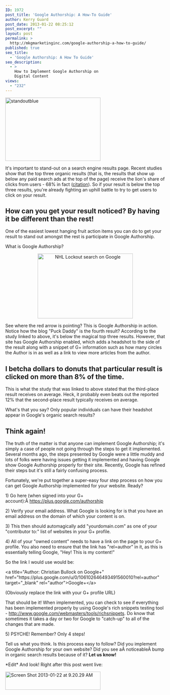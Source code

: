 ```yaml
---
ID: 1972
post_title: 'Google Authorship: A How-To Guide'
author: Kerry Guard
post_date: 2013-01-22 08:25:12
post_excerpt: ""
layout: post
permalink: >
  http://mkgmarketinginc.com/google-authorship-a-how-to-guide/
published: true
seo_title:
  - 'Google Authorship: A How To Guide'
seo_description:
  - >
    How to Implement Google Authorship on
    Digital Content
views:
  - "232"
---
```

<a href="http://mkgmediagroup.com/google-authorship-a-how-to-guide/standoutblue/" rel="attachment wp-att-1990"><img class="alignnone size-medium wp-image-1990" alt="standoutblue" src="http://mkgmediagroup.com/wp-content/uploads/2013/01/standoutblue-300x199.jpg" width="300" height="199" /></a>

<p>It's important to stand-out on a search engine results page. Recent studies show that the top three organic results (that is, the results that show up below any paid search ads at the top of the page) receive the lion's share of clicks from users - 68% in fact (<a href="http://searchenginewatch.com/article/2200730/Organic-vs.-Paid-Search-Results-Organic-Wins-94-of-Time" target="_blank">citation</a>). So if your result is below the top three results, you're already fighting an uphill battle to try to get users to click on your result.</p>
<h2>How can you get your result noticed? By having it be different than the rest!</h2>
<p>One of the easiest lowest hanging fruit action items you can do to get your result to stand out amongst the rest is participate in Google Authorship.</p>

<p>What is Google Authorship?</p>
<p style="text-align: center;"><a href="http://mkgmediagroup.com/google-authorship-a-how-to-guide/nhllockout/" rel="attachment wp-att-1976"><img class="size-medium wp-image-1976 aligncenter" alt="NHL Lockout search on Google" src="http://mkgmediagroup.com/wp-content/uploads/2013/01/nhllockout-300x204.png" width="300" height="204" /></a></p>
<p>See where the red arrow is pointing? This is Google Authorship in action. Notice how the blog "Puck Daddy" is the fourth result? According to the study linked to above, it's below the magical top three results. However, that site has Google Authorship enabled, which adds a headshot to the side of the result along with a snippet of G+ information such as how many circles the Author is in as well as a link to view more articles from the author.</p>
<h2>I betcha dollars to donuts that particular result is clicked on more than 8% of the time.</h2>
<p>This is what the study that was linked to above stated that the third-place result receives on average. Heck, it probably even beats out the reported 12% that the second-place result typically receives on average.</p>

<p>What's that you say? Only popular individuals can have their headshot appear in Google's organic search results?</p>
<h2>Think again!</h2>
<p>The truth of the matter is that anyone can implement Google Authorship; it's simply a case of people not going through the steps to get it implemented. Several months ago, the steps presented by Google were a little muddy and lots of folks were having issues getting it implemented and having Google show Google Authorship properly for their site. Recently, Google has refined their steps but it's still a fairly confusing process.</p>

<p>Fortunately, we're put together a super-easy four step process on how you can get Google Authorship implemented for your website. Ready?</p>

<p>1) Go here (when signed into your G+ account):Â <a href="https://plus.google.com/authorship" target="_blank">https://plus.google.com/authorship</a></p>

<p>2) Verify your email address. What Google is looking for is that you have an email address on the domain of which your content is on.</p>

<p>3) This then should automagically add "yourdomain.com" as one of your "contributor to:" list of websites in your G+ profile.</p>

<p>4) All of your "owned content" needs to have a link on the page to your G+ profile. You also need to ensure that the link has "rel=author" in it, as this is essentially telling Google, "Hey! This is my content!"</p>

<p>So the link I would use would be:</p>

<p>&lt;a title="Author: Christian Bullock on Google+" href="https://plus.google.com/u/0/106102646493491560010?rel=author" target="_blank" rel="author"&gt;Google+&lt;/a&gt;</p>

<p>(Obviously replace the link with your G+ profile URL)</p>

<p>That should be it! When implemented, you can check to see if everything has been implemented properly by using Google's rich snippets testing tool - <a href="http://www.google.com/webmasters/tools/richsnippets" target="_blank">http://www.google.com/webmasters/tools/richsnippets</a>. Do know that sometimes it takes a day or two for Google to "catch-up" to all of the changes that are made.</p>

<p>5) PSYCHE! Remember? Only 4 steps!</p>

<p>Tell us what you think. Is this process easy to follow? Did you implement Google Authorship for your own website? Did you see aÂ noticeableÂ bump in organic search results because of it? <strong>Let us know!</strong></p>

<p>*Edit* And look! Right after this post went live:</p>

<p><a href="http://mkgmediagroup.com/google-authorship-a-how-to-guide/screen-shot-2013-01-22-at-9-20-29-am/" rel="attachment wp-att-2004"><img class="alignnone size-medium wp-image-2004" alt="Screen Shot 2013-01-22 at 9.20.29 AM" src="http://mkgmediagroup.com/wp-content/uploads/2013/01/Screen-Shot-2013-01-22-at-9.20.29-AM-300x57.png" width="300" height="57" /></a></p>